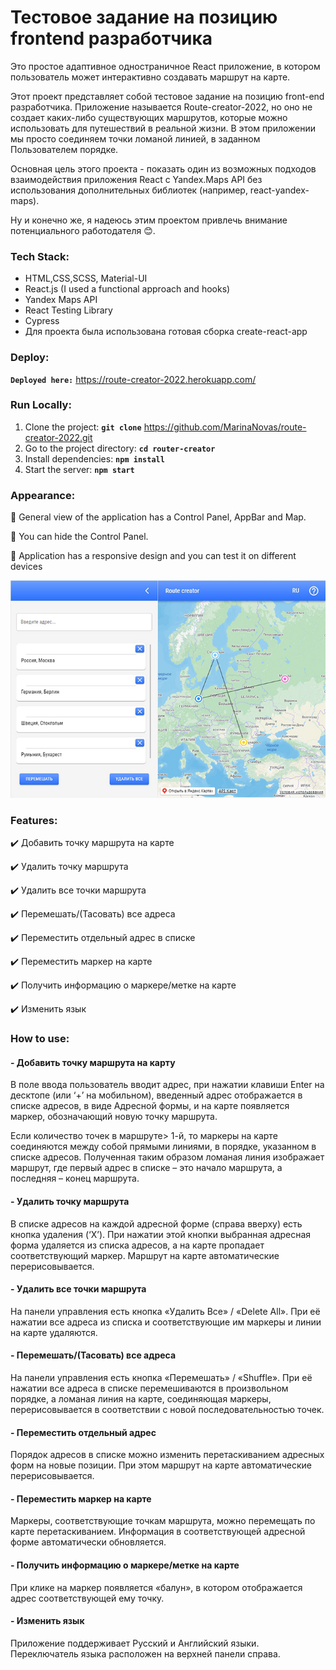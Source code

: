 # Тестовое задание на позицию frontend разработчика
Это простое адаптивное одностраничное React приложение, в котором пользователь может интерактивно создавать маршрут на карте.

Этот проект представляет собой тестовое задание на позицию front-end разработчика. Приложение называется Route-creator-2022, но оно не создает каких-либо существующих маршрутов, которые можно использовать для путешествий в реальной жизни. В этом приложении мы просто соединяем точки ломаной линией, в заданном Пользователем порядке.

Основная цель этого проекта - показать один из возможных подходов взаимодействия приложения React с Yandex.Maps  API без использования дополнительных библиотек (например, react-yandex-maps).

Ну и конечно же, я надеюсь этим проектом привлечь внимание потенциального работодателя :blush:.

### Tech Stack:

- HTML,CSS,SCSS, Material-UI
- React.js (I used a functional approach and hooks)
- Yandex Maps API
- React Testing Library
- Cypress
- Для проекта была использована готовая сборка create-react-app

### Deploy:

**`Deployed here:`** https://route-creator-2022.herokuapp.com/

### Run Locally:
1. Clone the project: **`git clone`** https://github.com/MarinaNovas/route-creator-2022.git
2. Go to the project directory: **`cd router-creator`**
3. Install dependencies: **`npm install`**
4. Start the server: **`npm start`**

### Appearance:
:rocket: General view of the application has a Control Panel, AppBar and Map.

:rocket: You can hide the Control Panel.

:rocket: Application has a responsive design and you can test it on different devices

![Alt-General view of the application:](https://github.com/MarinaNovas/route-creator-2022/blob/master/img/route-creator-sm.jpg "Орк")

### Features:
:heavy_check_mark: Добавить точку маршрута на карте

:heavy_check_mark: Удалить точку маршрута

:heavy_check_mark: Удалить все точки маршрута

:heavy_check_mark: Перемешать/(Тасовать) все адреса

:heavy_check_mark: Переместить отдельный адрес в списке

:heavy_check_mark: Переместить маркер на карте

:heavy_check_mark: Получить информацию о маркере/метке на карте

:heavy_check_mark: Изменить язык

### How to use:
#### - Добавить точку маршрута на карту
В поле ввода пользователь вводит адрес, при нажатии клавиши Enter на десктопе (или ‘+’ на мобильном), введенный адрес отображается в списке адресов, в виде Адресной формы, и на карте появляется маркер, обозначающий новую точку маршрута.

Если количество точек в маршруте> 1-й, то маркеры на карте соединяются между собой прямыми линиями, в порядке, указанном в списке адресов. Полученная таким образом ломаная линия изображает маршрут, где первый адрес в списке – это начало маршрута, а последняя – конец маршрута.
#### - Удалить точку маршрута
В списке адресов на каждой адресной форме (справа вверху) есть кнопка удаления (‘X’). При нажатии этой кнопки выбранная адресная форма удаляется из списка адресов, а на карте пропадает соответствующий маркер. Маршрут на карте автоматические перерисовывается.
#### - Удалить все точки маршрута
На панели управления есть кнопка «Удалить Все» / «Delete All». При её нажатии все адреса из списка и соответствующие им маркеры и линии на карте удаляются.
#### -	Перемешать/(Тасовать) все адреса
На панели управления есть кнопка «Перемешать» / «Shuffle». При её нажатии все адреса в списке перемешиваются в произвольном порядке, а ломаная линия на карте, соединяющая маркеры, перерисовывается в соответствии с новой последовательностью точек.
#### -	Переместить отдельный адрес
Порядок адресов в списке можно изменить перетаскиванием адресных форм на новые позиции. При этом маршрут на карте автоматические перерисовывается.
#### - Переместить маркер на карте
Маркеры, соответствующие точкам маршрута, можно перемещать по карте перетаскиванием. Информация в соответствующей адресной форме автоматически обновляется.
#### - Получить информацию о маркере/метке на карте
При клике на маркер появляется «балун», в котором отображается адрес соответствующей ему точку.
#### - Изменить язык
Приложение поддерживает Русский и Английский языки. Переключатель языка расположен на верхней панели справа.
